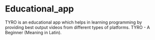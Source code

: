 # Educational_app
TYRO is an educational app which helps in learning programming by providing best output videos from different types of platforms. TYRO - A Beginner (Meaning in Latin).
